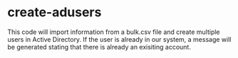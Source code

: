 # create-adusers
This code will import information from a bulk.csv file and create multiple users in Active Directory.
If the user is already in our system, a message will be generated stating that there is already an exisiting account.
